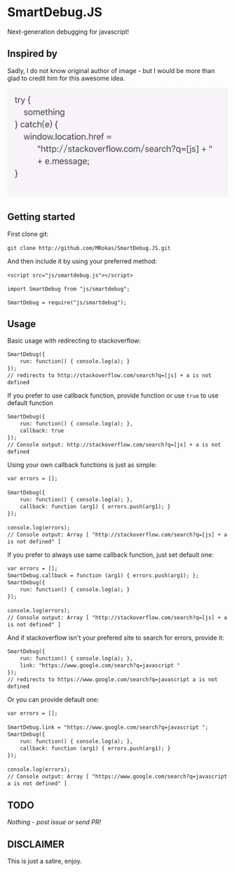 # SmartDebug.JS
Next-generation debugging for javascript!

## Inspired by

Sadly, I do not know original author of image - but I would be more than glad to credit him for this awesome idea.

![Inspiration](https://github.com/MRokas/SmartDebug.JS/blob/master/Inspiration.jpg?raw=true)

## Getting started

First clone git:

```git clone http://github.com/MRokas/SmartDebug.JS.git```

And then include it by using your preferred method:

```<script src="js/smartdebug.js"></script> ```

```import SmartDebug from "js/smartdebug"; ```

```SmartDebug = require("js/smartdebug"); ```

## Usage

Basic usage with redirecting to stackoverflow:

    SmartDebug({
        run: function() { console.log(a); }
    });
    // redirects to http://stackoverflow.com/search?q=[js] + a is not defined

If you prefer to use callback function, provide function or use ```true``` to use default function

    SmartDebug({
        run: function() { console.log(a); },
        callback: true
    });
    // Console output: http://stackoverflow.com/search?q=[js] + a is not defined

Using your own callback functions is just as simple:

    var errors = [];

    SmartDebug({
        run: function() { console.log(a); },
        callback: function (arg1) { errors.push(arg1); }
    });

    console.log(errors);
    // Console output: Array [ "http://stackoverflow.com/search?q=[js] + a is not defined" ]

If you prefer to always use same callback function, just set default one:

    var errors = [];
    SmartDebug.callback = function (arg1) { errors.push(arg1); };
    SmartDebug({
        run: function() { console.log(a); }
    });

    console.log(errors);
    // Console output: Array [ "http://stackoverflow.com/search?q=[js] + a is not defined" ]

And if stackoverflow isn't your prefered site to search for errors, provide it:

    SmartDebug({
        run: function() { console.log(a); },
        link: "https://www.google.com/search?q=javascript "
    });
    // redirects to https://www.google.com/search?q=javascript a is not defined

Or you can provide default one:

    var errors = [];

    SmartDebug.link = "https://www.google.com/search?q=javascript ";
    SmartDebug({
        run: function() { console.log(a); },
        callback: function (arg1) { errors.push(arg1); }
    });

    console.log(errors);
    // Console output: Array [ "https://www.google.com/search?q=javascript a is not defined" ]

## TODO

_Nothing - post issue or send PR!_

## DISCLAIMER

This is just a satire, enjoy.
